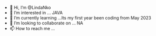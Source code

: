 - 👋 Hi, I’m @LindaNko
- 👀 I’m interested in ... JAVA
- 🌱 I’m currently learning ...Its my first year been coding from May 2023
- 💞️ I’m looking to collaborate on ... NA
- 📫 How to reach me ...

<!---
LindaNko/LindaNko is a ✨ special ✨ repository because its `README.md` (this file) appears on your GitHub profile.
You can click the Preview link to take a look at your changes.
--->
